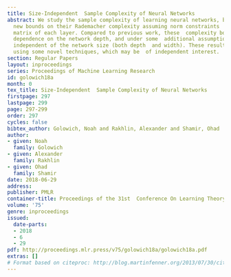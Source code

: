 ```yaml
---
title: Size-Independent  Sample Complexity of Neural Networks
abstract: We study the sample complexity of learning neural networks, by  providing
  new bounds on their Rademacher complexity assuming norm constraints  on the parameter
  matrix of each layer. Compared to previous work, these  complexity bounds have improved
  dependence on the network depth, and under some  additional assumptions, are fully
  independent of the network size (both depth  and width). These results are derived
  using some novel techniques, which may be  of independent interest.
section: Regular Papers
layout: inproceedings
series: Proceedings of Machine Learning Research
id: golowich18a
month: 0
tex_title: Size-Independent  Sample Complexity of Neural Networks
firstpage: 297
lastpage: 299
page: 297-299
order: 297
cycles: false
bibtex_author: Golowich, Noah and Rakhlin, Alexander and Shamir, Ohad
author:
- given: Noah
  family: Golowich
- given: Alexander
  family: Rakhlin
- given: Ohad
  family: Shamir
date: 2018-06-29
address: 
publisher: PMLR
container-title: Proceedings of the 31st  Conference On Learning Theory
volume: '75'
genre: inproceedings
issued:
  date-parts:
  - 2018
  - 6
  - 29
pdf: http://proceedings.mlr.press/v75/golowich18a/golowich18a.pdf
extras: []
# Format based on citeproc: http://blog.martinfenner.org/2013/07/30/citeproc-yaml-for-bibliographies/
---
```

